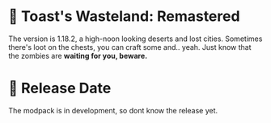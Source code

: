 # 🌵 Toast's Wasteland: Remastered
The version is 1.18.2, a high-noon looking deserts and lost cities. Sometimes there's loot on the chests, you can craft some and.. yeah.
Just know that the zombies are **waiting for you, beware.**
# 🧭 Release Date
The modpack is in development, so dont know the release yet.

